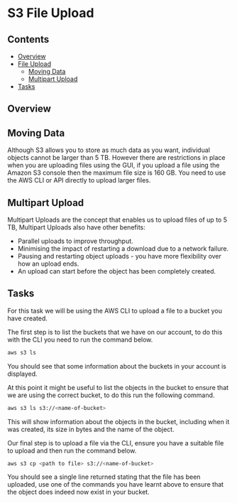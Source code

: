 # S3 File Upload

<!--TOC_START-->
## Contents
- [Overview](#overview)
- [File Upload](#file-upload)
	- [Moving Data](#moving-data)
	- [Multipart Upload](#multipart-upload)
- [Tasks](#tasks)

<!--TOC_END-->
## Overview



## Moving Data
Although S3 allows you to store as much data as you want, individual objects cannot be larger than 5 TB.
However there are restrictions in place when you are uploading files using the GUI, if you upload a file using the Amazon S3 console then the maximum file size is 160 GB.
You need to use the AWS CLI or API directly to upload larger files.

## Multipart Upload
Multipart Uploads are the concept that enables us to upload files of up to 5 TB, Multipart Uploads also have other benefits:

- Parallel uploads to improve throughput.
- Minimising the impact of restarting a download due to a network failure.
- Pausing and restarting object uploads - you have more flexibility over how an upload ends.
- An upload can start before the object has been completely created.

## Tasks

For this task we will be using the AWS CLI to upload a file to a bucket you have created.

The first step is to list the buckets that we have on our account, to do this with the CLI you need to run the command below.

```bash
aws s3 ls
```

You should see that some information about the buckets in your account is displayed.

At this point it might be useful to list the objects in the bucket to ensure that we are using the correct bucket, to do this run the following command.

```bash
aws s3 ls s3://<name-of-bucket>
```

This will show information about the objects in the bucket, including when it was created, its size in bytes and the name of the object.

Our final step is to upload a file via the CLI, ensure you have a  suitable file to upload and then run the command below.

```bash
aws s3 cp <path to file> s3://<name-of-bucket>
```

You should see a single line returned stating that the file has been uploaded, use one of the commands you have learnt above to ensure that the object does indeed now exist in your bucket.
